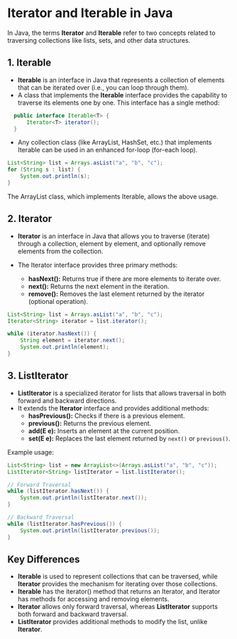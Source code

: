 # Iterator and Iterable in Java

In Java, the terms **Iterator** and **Iterable** refer to two concepts related to traversing collections like lists, sets, and other data structures.

## 1. Iterable

- **Iterable** is an interface in Java that represents a collection of elements that can be iterated over (i.e., you can loop through them).
- A class that implements the **Iterable** interface provides the capability to traverse its elements one by one. This interface has a single method:

```java
  public interface Iterable<T> {
      Iterator<T> iterator();
  }
```
- Any collection class (like ArrayList, HashSet, etc.) that implements Iterable can be used in an enhanced for-loop (for-each loop).

```java
List<String> list = Arrays.asList("a", "b", "c");
for (String s : list) {
    System.out.println(s);
}
```
The ArrayList class, which implements Iterable, allows the above usage.

## 2. Iterator
- **Iterator** is an interface in Java that allows you to traverse (iterate) through a collection, element by element, and optionally remove elements from the collection.

- The Iterator interface provides three primary methods:
  - **hasNext():** Returns true if there are more elements to iterate over.
  - **next():** Returns the next element in the iteration.
  - **remove():** Removes the last element returned by the iterator (optional operation).

```java
List<String> list = Arrays.asList("a", "b", "c");
Iterator<String> iterator = list.iterator();

while (iterator.hasNext()) {
    String element = iterator.next();
    System.out.println(element);
}
```

## 3. ListIterator
- **ListIterator** is a specialized iterator for lists that allows traversal in both forward and backward directions.
- It extends the **Iterator** interface and provides additional methods:
  - **hasPrevious():** Checks if there is a previous element.
  - **previous():** Returns the previous element.
  - **add(E e):** Inserts an element at the current position.
  - **set(E e):** Replaces the last element returned by `next()` or `previous()`.

Example usage:

```java
List<String> list = new ArrayList<>(Arrays.asList("a", "b", "c"));
ListIterator<String> listIterator = list.listIterator();

// Forward Traversal
while (listIterator.hasNext()) {
    System.out.println(listIterator.next());
}

// Backward Traversal
while (listIterator.hasPrevious()) {
    System.out.println(listIterator.previous());
}
```

## Key Differences
- **Iterable** is used to represent collections that can be traversed, while **Iterator** provides the mechanism for iterating over those collections.
- **Iterable** has the iterator() method that returns an Iterator, and Iterator has methods for accessing and removing elements.
- **Iterator** allows only forward traversal, whereas **ListIterator** supports both forward and backward traversal.
- **ListIterator** provides additional methods to modify the list, unlike **Iterator**.